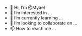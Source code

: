 - 👋 Hi, I’m @Myael
- 👀 I’m interested in ...
- 🌱 I’m currently learning ...
- 💞️ I’m looking to collaborate on ...
- 📫 How to reach me ...

<!---
Myael/Myael is a ✨ special ✨ repository because its `README.md` (this file) appears on your GitHub profile.
You can click the Preview link to take a look at your changes.
--->
